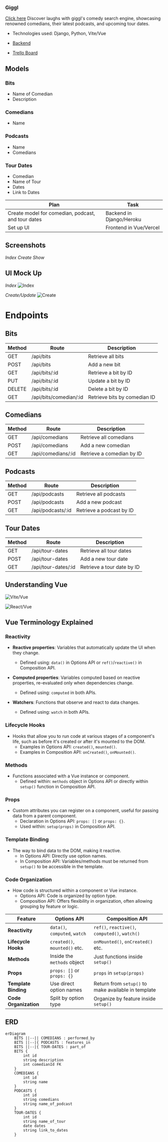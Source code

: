 ### Giggl

[Click here](https://giggl-delta.vercel.app/) Discover laughs with giggl's comedy search engine, showcasing renowned comedians, their latest podcasts, and upcoming tour dates.





- Technologies used: Django, Python, Vite/Vue

- [Backend](https://giggl-backend-d1dba8cb813e.herokuapp.com/)

- [Trello Board](https://trello.com/invite/b/xYyOnwr0/ATTI8f7dcb8c3ad62cb3b70f0af151eec366A63335A2/giggl)

## Models 
### Bits
- Name of Comedian
- Description

### Comedians
- Name

### Podcasts
- Name
- Comedians

### Tour Dates
- Comedian
- Name of Tour
- Dates
- Link to Dates

| Plan                                              | Task                        |
|---------------------------------------------------|-----------------------------|
| Create model for comedian, podcast, and tour dates | Backend in Django/Heroku          |
| Set up UI                                         | Frontend in Vue/Vercel




## Screenshots
_Index_
_Create_
_Show_        

## UI Mock Up
_Index_
![Index](/giggl/readmepngs/index.png)
 
_Create/Update_
![Create](/giggl/readmepngs/create.png)

# Endpoints
## Bits
| Method | Route                 | Description                 |
|--------|-----------------------|-----------------------------|
| GET    | /api/bits             | Retrieve all bits           |
| POST   | /api/bits             | Add a new bit               |
| GET    | /api/bits/:id         | Retrieve a bit by ID        |
| PUT    | /api/bits/:id         | Update a bit by ID          |
| DELETE | /api/bits/:id         | Delete a bit by ID          |
| GET    | /api/bits/comedian/:id| Retrieve bits by comedian ID|

## Comedians
| Method | Route                 | Description                |
|--------|-----------------------|----------------------------|
| GET    | /api/comedians        | Retrieve all comedians     |
| POST   | /api/comedians        | Add a new comedian         |
| GET    | /api/comedians/:id    | Retrieve a comedian by ID  |

## Podcasts
| Method | Route                 | Description                |
|--------|-----------------------|----------------------------|
| GET    | /api/podcasts         | Retrieve all podcasts      |
| POST   | /api/podcasts         | Add a new podcast          |
| GET    | /api/podcasts/:id     | Retrieve a podcast by ID   |

## Tour Dates
| Method | Route                 | Description                |
|--------|-----------------------|----------------------------|
| GET    | /api/tour-dates       | Retrieve all tour dates    |
| POST   | /api/tour-dates       | Add a new tour date        |
| GET    | /api/tour-dates/:id   | Retrieve a tour date by ID |

## Understanding Vue
![Vite/Vue](/giggl/readmepngs/filestructure.png)
    
![React/Vue](/giggl/readmepngs/vdiagram.png)

## Vue Terminology Explained

### **Reactivity**

- **Reactive properties**: Variables that automatically update the UI when they change.
  - Defined using: `data()` in Options API or `ref()`/`reactive()` in Composition API.

- **Computed properties**: Variables computed based on reactive properties, re-evaluated only when dependencies change.
  - Defined using: `computed` in both APIs.

- **Watchers**: Functions that observe and react to data changes.
  - Defined using: `watch` in both APIs.

### **Lifecycle Hooks**
- Hooks that allow you to run code at various stages of a component's life, such as before it's created or after it's mounted to the DOM.
  - Examples in Options API: `created()`, `mounted()`.
  - Examples in Composition API: `onCreated()`, `onMounted()`.

### **Methods**
- Functions associated with a Vue instance or component.
  - Defined within: `methods` object in Options API or directly within `setup()` function in Composition API.

### **Props**
- Custom attributes you can register on a component, useful for passing data from a parent component.
  - Declaration in Options API: `props: []` or `props: {}`.
  - Used within: `setup(props)` in Composition API.

### **Template Binding**
- The way to bind data to the DOM, making it reactive.
  - In Options API: Directly use option names.
  - In Composition API: Variables/methods must be returned from `setup()` to be accessible in the template.

### **Code Organization**
- How code is structured within a component or Vue instance.
  - Options API: Code is organized by option type.
  - Composition API: Offers flexibility in organization, often allowing grouping by feature or logic.


| Feature               | Options API                         | Composition API                        |
|-----------------------|------------------------------------|---------------------------------------|
| **Reactivity**        | `data()`, `computed`, `watch`      | `ref()`, `reactive()`, `computed()`, `watch()` |
| **Lifecycle Hooks**   | `created()`, `mounted()` etc.      | `onMounted()`, `onCreated()` etc.     |
| **Methods**           | Inside the `methods` object        | Just functions inside `setup()`       |
| **Props**             | `props: []` or `props: {}`         | `props` in `setup(props)`             |
| **Template Binding**  | Use direct option names            | Return from `setup()` to make available in template |
| **Code Organization** | Split by option type               | Organize by feature inside `setup()`  |


## ERD 
```mermaid
erDiagram
    BITS ||--|| COMEDIANS : performed_by
    BITS ||--|{ PODCASTS : features_in
    BITS ||--|{ TOUR-DATES : part_of
    BITS {
        int id
        string description
        int comedianId FK
    }
    COMEDIANS {
        int id
        string name
    }
    PODCASTS {
        int id
        string comedians
        string name_of_podcast
    }
    TOUR-DATES {
        int id
        string name_of_tour
        date dates
        string link_to_dates
    }
```

